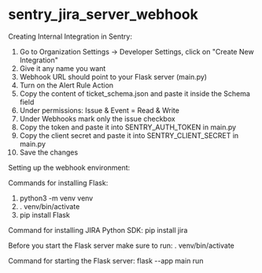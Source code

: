 # sentry_jira_server_webhook

Creating Internal Integration in Sentry:
1) Go to Organization Settings -> Developer Settings, click on "Create New Integration"
2) Give it any name you want
3) Webhook URL should point to your Flask server (main.py)
4) Turn on the Alert Rule Action
5) Copy the content of ticket_schema.json and paste it inside the Schema field
6) Under permissions: Issue & Event =  Read & Write
7) Under Webhooks mark only the issue checkbox
8) Copy the token and paste it into SENTRY_AUTH_TOKEN in main.py
9) Copy the client secret and paste it into SENTRY_CLIENT_SECRET in main.py
10) Save the changes



Setting up the webhook environment:

Commands for installing Flask:
1) python3 -m venv venv
2) . venv/bin/activate
3) pip install Flask

Command for installing JIRA Python SDK:
pip install jira

Before you start the Flask server make sure to run:
. venv/bin/activate

Command for starting the Flask server:
flask --app main run




